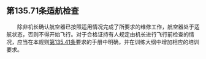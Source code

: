 ## 第135.71条适航检查
　　除非机长确认航空器已按照适用情况完成了所要求的维修工作，航空器处于适航状态，否则不得开始飞行。对于合格证持有人规定由机长进行飞行前检查的情况，应当在本规则[第135.41条](41.md)要求的手册中明确，并在训练大纲中增加相应的培训要求。
　